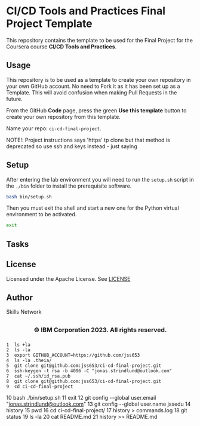 # CI/CD Tools and Practices Final Project Template

This repository contains the template to be used for the Final Project for the Coursera course **CI/CD Tools and Practices**.

## Usage

This repository is to be used as a template to create your own repository in your own GitHub account. No need to Fork it as it has been set up as a Template. This will avoid confusion when making Pull Requests in the future.

From the GitHub **Code** page, press the green **Use this template** button to create your own repository from this template.

Name your repo: `ci-cd-final-project`.

NOTE!: Project instructions says 'https' tp clone but that method is deprecated so use ssh and keys instead - just saying

## Setup

After entering the lab environment you will need to run the `setup.sh` script in the `./bin` folder to install the prerequisite software.

```bash
bash bin/setup.sh
```

Then you must exit the shell and start a new one for the Python virtual environment to be activated.

```bash
exit
```

## Tasks


## License

Licensed under the Apache License. See [LICENSE](/LICENSE)

## Author

Skills Network

## <h3 align="center"> © IBM Corporation 2023. All rights reserved. <h3/>
    1  ls +la
    2  ls -la
    3  export GITHUB_ACCOUNT=https://github.com/jss653
    4  ls -la .theia/
    5  git clone git@github.com:jss653/ci-cd-final-project.git
    6  ssh-keygen -t rsa -b 4096 -C "jonas.strindlund@outlook.com"
    7  cat ~/.ssh/id_rsa.pub
    8  git clone git@github.com:jss653/ci-cd-final-project.git
    9  cd ci-cd-final-project
   10  bash ./bin/setup.sh
   11  exit
   12  git config --global user.email "jonas.strindlund@outlook.com"
   13  git config --global user.name jssedu
   14  history
   15  pwd
   16  cd ci-cd-final-project/
   17  history > commands.log
   18  git status
   19  ls -la
   20  cat README.md 
   21  history >> README.md 
